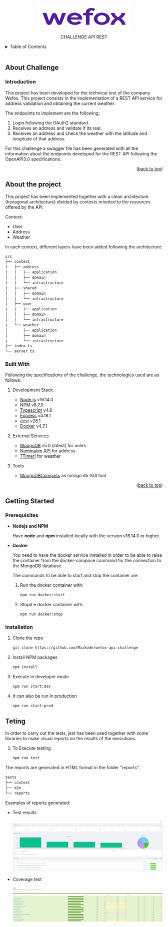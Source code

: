 <!-- PROJECT LOGO -->
<br />
<div align="center">
    <img src="images/wefox_logo.png" alt="Logo" width="300" height="80">
  <p> CHALLENGE API REST</p>
</div>

<!-- TABLE OF CONTENTS -->
<details>
  <summary>Table of Contents</summary>
  <ol>
    <li>
      <a href="#about-challenge">About Challenge</a>
      <ul>
        <li><a href="#introduction">Introduction</a></li>
      </ul>
    </li>
    <li>
      <a href="#about-the-project">About The Project</a>
      <ul>
        <li><a href="#built-with">Built With</a></li>
      </ul>
    </li>
    <li>
      <a href="#getting-started">Getting Started</a>
      <ul>
        <li><a href="#prerequisites">Prerequisites</a></li>
        <li><a href="#installation">Installation</a></li>
      </ul>
    </li>
    <li><a href="#usage">Usage</a></li>
    <li><a href="#testing">Testing</a></li>

</details>
</br>

<!-- ABOUT THE PROJECT -->

## About Challenge

### Introduction

This project has been developed for the technical test of the company Wefox. This project consists in the implementation of a REST API service for address validation and obtaining the current weather.

The endpoints to implement are the following:

1. Login following the OAuth2 standard.
2. Receives an address and validate if its real.
3. Receives an address and check the weather with the latitude and longitude of that address.

For this challenge a swagger file has been generated with all the information about the endpoints developed for the REST API following the OpenAPI3.0 specifications.

<p align="right">(<a href="#top">back to top</a>)</p>

## About the project

This project has been implemented together with a clean architecture (hexagonal architecture) divided by contexts oriented to the resources offered by the API.

Context:

-   User
-   Address
-   Weather

In each context, different layers have been added following the architecture:

```scala
src
├── context
│   ├── address
│   │   ├── application
│   │   ├── domain
│   │   └── infrastructure
│   ├── shared
│   │   ├── domain
│   │   └── infrastructure
│   ├── user
│   │   ├── application
│   │   ├── domain
│   │   └── infrastructure
│   └── weather
│       ├── application
│       ├── domain
│       └── infrastructure
├── index.ts
└── server.ts
```

### Built With

Following the specifications of the challenge, the technologies used are as follows:

1. Development Stack.

    - [Node.js](https://nodejs.org/es/) v16.14.0
    - [NPM](https://www.npmjs.com/) v8.7.0
    - [Typescript](https://www.typescriptlang.org/) v4.6
    - [Express](https://expressjs.com/es/) v4.18.1
    - [Jest](https://jestjs.io/) v28.1
    - [Docker](https://www.docker.com/) v4.7.1

2. External Services

    - [MongoDB](https://www.mongodb.com/es) v5.0 (latest) for users
    - [Nominatim API](https://nominatim.org/release-docs/develop/api/Search/) for address
    - [7Timer!](http://www.7timer.info/doc.php) for weather

3. Tools
    - [MongoDBCompass](https://www.mongodb.com/es/products/compass) as mongo db GUI tool

<p align="right">(<a href="#top">back to top</a>)</p>

<!-- GETTING STARTED -->

## Getting Started

### Prerequisites

-   **Nodejs and NPM**

    Have **node** and **npm** installed locally with the version v16.14.0 or higher.

-   **Docker**

    You need to have the docker service installed in order to be able to raise the container from the docker-compose command for the connection to the MongoDB database.

    The commands to be able to start and stop the container are

    1. Run the docker container with:
        ```sh
        npm run docker:start
        ```
    2. Stopd e docker container with:
        ```sh
        npm run docker:stop
        ```

### Installation

1. Clone the repo
    ```sh
    git clone https://github.com/Maikode/wefox-api-challenge
    ```
2. Install NPM packages
    ```sh
    npm install
    ```
3. Execute in developer mode
    ```sh
    npm run start:dev
    ```
4. It can also be run in production
    ```sh
    npm run start:prod
    ```

## Teting

In order to carry out the tests, jest has been used together with some libraries to make visual reports on the results of the executions.

1. To Execute testing

    ```sh
    npm run test
    ```

The reports are generated in HTML format in the folder "reports".

```scala
tests
├── context
├── e2e
└── reports
```

Examples of reports generated:

-   Test results
    </br></br><img src="images/result_tests.png" alt="results tests">

-   Coverage test
    </br></br><img src="images/result_coverage.png" alt="results tests">
